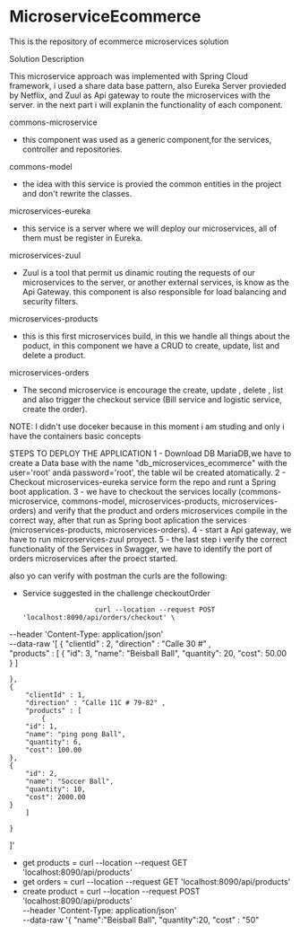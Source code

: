 # MicroserviceEcommerce
This is the repository of ecommerce  microservices solution

Solution Description

This microservice approach was implemented with Spring Cloud framework, i used a share data base pattern, also Eureka Server provieded by Netflix, and Zuul as Api gateway to route the microservices with the server. in the next part i will explanin the functionality of each component.  

commons-microservice
- this component was used as a generic component,for the services, controller and repositories.

commons-model
- the idea with this service is provied the common entities in the project and don't rewrite the classes.

microservices-eureka
- this service is a server where we will deploy our microservices, all of them must be register in Eureka.

microservices-zuul
- Zuul is a tool that permit us dinamic routing the requests of our microservices to the server, or another external services, is know as the Api Gateway. this component is also responsible for load balancing and security filters.

microservices-products
- this is this first microservices build, in this we handle all things about the poduct, in this component we have a CRUD to create, update, list and delete a product.

microservices-orders
- The second microservice is encourage the create, update , delete , list and also trigger the checkout service (Bill service and logistic service, create the order).

NOTE: I didn't use doceker because in this moment i am studing and only i have the containers basic concepts

STEPS TO DEPLOY THE APPLICATION
1 - Download DB MariaDB,we have to create a Data base with the name "db_microservices_ecommerce" with the user='root' anda password='root', the table wil be created atomatically.
2 - Checkout microservices-eureka service form the repo and runt a Spring boot application.
3 - we have to checkout the services locally (commons-microservice, commons-model, microservices-products, microservices-orders) and verify that the product and orders microservices compile in the correct way, after that run as Spring boot aplication the services (microservices-products, microservices-orders).
4 - start a Api gateway, we have to run  microservices-zuul proyect.
5 - the last step i verify the correct functionality of the Services in Swagger, we have to identify the port of orders microservices after the proect started.

also yo can verify with postman the curls are the following:

- Service suggested in the challenge  checkoutOrder

                        curl --location --request POST 'localhost:8090/api/orders/checkout' \
--header 'Content-Type: application/json' \
--data-raw '[
    {
        "clientId" : 2,
        "direction" : "Calle 30 #" ,    
        "products" : [
            {
        "id": 3,
        "name": "Beisball Ball",
        "quantity": 20,
        "cost": 50.00
    }
        ]
   
    },
    {
        "clientId" : 1,
        "direction" : "Calle 11C # 79-82" ,    
        "products" : [
            {
        "id": 1,
        "name": "ping pong Ball",
        "quantity": 6,
        "cost": 100.00
    },
    {
        "id": 2,
        "name": "Soccer Ball",
        "quantity": 10,
        "cost": 2000.00
    }
        ]
   
    }
]'
                
- get products = curl --location --request GET 'localhost:8090/api/products' 
- get orders = curl --location --request GET 'localhost:8090/api/products'
- create product = curl --location --request POST 'localhost:8090/api/products' \
                        --header 'Content-Type: application/json' \
                        --data-raw '{
                                      "name":"Beisball Ball",
                                      "quantity":20,
                                      "cost" : "50"
                              
                                      

